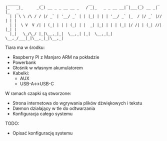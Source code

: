 ```
 _____          _                    __               _     _       _
|_   _|_      _(_) __ _ _ __ __ _   / _|_   _ _ __ __| |___(_) __ _| |_   _
  | | \ \ /\ / / |/ _` | '__/ _` | | |_| | | | '__/ _` |_  / |/ _` |// | | |
  | |  \ V  V /| | (_| | | | (_| | |  _| |_| | | | (_| |/ /| | (_| //| |_| |
  |_|   \_/\_/ |_|\__,_|_|  \__,_| |_|  \__,_|_|  \__,_/___|_|\__,_|_|\__,_|

```
Tiara ma w środku:
- Raspberry PI z Manjaro ARM na pokładzie
- Powerbank
- Głośnik w własnym akumulatorem
- Kabelki:
	- AUX
	- USB-A↔USB-C

W ramach czapki są stworzone:
- Strona internetowa do wgrywania plików dźwiękowych i tekstu
- Dæmon działający w tle do odtwarzania
- Konfiguracja całego systemu

TODO:
- Opisać konfigurację systemu

